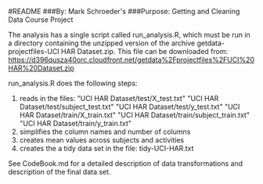#README
###By: Mark Schroeder's
###Purpose: Getting and Cleaning Data Course Project

The analysis has a single script called run_analysis.R, which must be run in a directory containing the unzipped version of the archive getdata-projectfiles-UCI HAR Dataset.zip.  This file can be downloaded from:
https://d396qusza40orc.cloudfront.net/getdata%2Fprojectfiles%2FUCI%20HAR%20Dataset.zip

run_analysis.R does the following steps:

1. reads in the files:
"UCI HAR Dataset/test/X_test.txt"
"UCI HAR Dataset/test/subject_test.txt"
"UCI HAR Dataset/test/y_test.txt"
"UCI HAR Dataset/train/X_train.txt"
"UCI HAR Dataset/train/subject_train.txt"
"UCI HAR Dataset/train/y_train.txt"
2. simplifies the column names and number of columns
3. creates mean values across subjects and activities
4. creates the a tidy data set in the file: tidy-UCI-HAR.txt

See CodeBook.md for a detailed description of data transformations and description of the final data set.